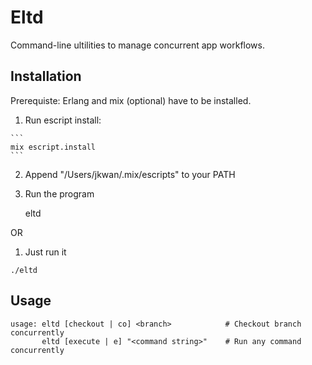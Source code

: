 # Eltd

Command-line ultilities to manage concurrent app workflows.

## Installation

  Prerequiste: Erlang and mix (optional) have to be installed.

  1. Run escript install:

    ```
    mix escript.install
    ```

  2. Append "/Users/jkwan/.mix/escripts" to your PATH

  3. Run the program


     eltd

  OR

  1. Just run it

    ./eltd

## Usage

  ```
  usage: eltd [checkout | co] <branch>            # Checkout branch concurrently
         eltd [execute | e] "<command string>"    # Run any command concurrently
  ```
